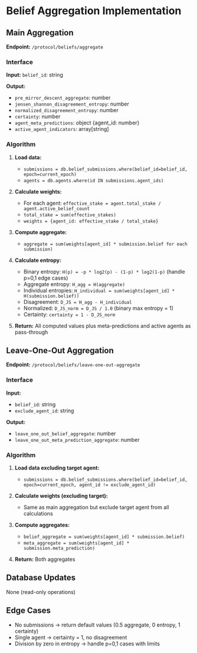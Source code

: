 # Belief Aggregation Implementation

## Main Aggregation
**Endpoint:** `/protocol/beliefs/aggregate`

### Interface
**Input:** `belief_id`: string

**Output:**
- `pre_mirror_descent_aggregate`: number
- `jensen_shannon_disagreement_entropy`: number  
- `normalized_disagreement_entropy`: number
- `certainty`: number
- `agent_meta_predictions`: object {agent_id: number}
- `active_agent_indicators`: array[string]

### Algorithm
1. **Load data:**
   - `submissions = db.belief_submissions.where(belief_id=belief_id, epoch=current_epoch)`
   - `agents = db.agents.where(id IN submissions.agent_ids)`

2. **Calculate weights:**
   - For each agent: `effective_stake = agent.total_stake / agent.active_belief_count`
   - `total_stake = sum(effective_stakes)`
   - `weights = {agent_id: effective_stake / total_stake}`

3. **Compute aggregate:**
   - `aggregate = sum(weights[agent_id] * submission.belief for each submission)`

4. **Calculate entropy:**
   - Binary entropy: `H(p) = -p * log2(p) - (1-p) * log2(1-p)` (handle p=0,1 edge cases)
   - Aggregate entropy: `H_agg = H(aggregate)`
   - Individual entropies: `H_individual = sum(weights[agent_id] * H(submission.belief))`
   - Disagreement: `D_JS = H_agg - H_individual`
   - Normalized: `D_JS_norm = D_JS / 1.0` (binary max entropy = 1)
   - Certainty: `certainty = 1 - D_JS_norm`

5. **Return:** All computed values plus meta-predictions and active agents as pass-through

## Leave-One-Out Aggregation
**Endpoint:** `/protocol/beliefs/leave-one-out-aggregate`

### Interface
**Input:**
- `belief_id`: string
- `exclude_agent_id`: string

**Output:**
- `leave_one_out_belief_aggregate`: number
- `leave_one_out_meta_prediction_aggregate`: number

### Algorithm
1. **Load data excluding target agent:**
   - `submissions = db.belief_submissions.where(belief_id=belief_id, epoch=current_epoch, agent_id != exclude_agent_id)`

2. **Calculate weights (excluding target):**
   - Same as main aggregation but exclude target agent from all calculations

3. **Compute aggregates:**
   - `belief_aggregate = sum(weights[agent_id] * submission.belief)`
   - `meta_aggregate = sum(weights[agent_id] * submission.meta_prediction)`

4. **Return:** Both aggregates

## Database Updates
None (read-only operations)

## Edge Cases
- No submissions → return default values (0.5 aggregate, 0 entropy, 1 certainty)
- Single agent → certainty = 1, no disagreement
- Division by zero in entropy → handle p=0,1 cases with limits